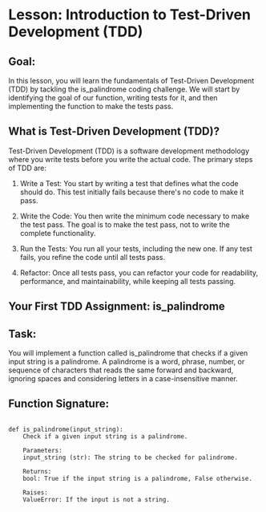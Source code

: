 # Lesson: Introduction to Test-Driven Development (TDD)<br>

## Goal:<br>
In this lesson, you will learn the fundamentals of Test-Driven Development (TDD) by tackling the is_palindrome coding challenge. We will start by identifying the goal of our function, writing tests for it, and then implementing the function to make the tests pass.

## What is Test-Driven Development (TDD)?

Test-Driven Development (TDD) is a software development methodology where you write tests before you write the actual code. The primary steps of TDD are:

1. Write a Test: You start by writing a test that defines what the code should do. This test initially fails because there's no code to make it pass.

2. Write the Code: You then write the minimum code necessary to make the test pass. The goal is to make the test pass, not to write the complete functionality.

3. Run the Tests: You run all your tests, including the new one. If any test fails, you refine the code until all tests pass.

4. Refactor: Once all tests pass, you can refactor your code for readability, performance, and maintainability, while keeping all tests passing.

## Your First TDD Assignment: is_palindrome

## Task:
You will implement a function called is_palindrome that checks if a given input string is a palindrome. A palindrome is a word, phrase, number, or sequence of characters that reads the same forward and backward, ignoring spaces and considering letters in a case-insensitive manner.

## Function Signature:
```python3

def is_palindrome(input_string):
    Check if a given input string is a palindrome.

    Parameters:
    input_string (str): The string to be checked for palindrome.

    Returns:
    bool: True if the input string is a palindrome, False otherwise.

    Raises:
    ValueError: If the input is not a string.
```
